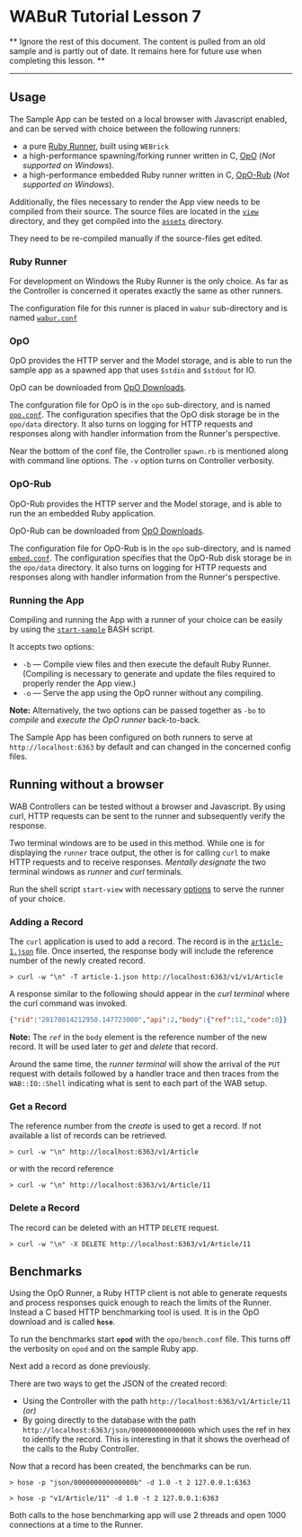 
# WABuR Tutorial Lesson 7

** Ignore the rest of this document. The content is pulled from an old sample
   and is partly out of date. It remains here for future use when completing
   this lesson. **

--------------------------------------------------------

## Usage

The Sample App can be tested on a local browser with Javascript enabled, and
can be served with choice between the following runners:

  * a pure [Ruby Runner](#ruby-runner), built using `WEBrick`
  * a high-performance spawning/forking runner written in C, [OpO](#opo) (*Not supported on Windows*).
  * a high-performance embedded Ruby runner written in C, [OpO-Rub](#opo-rub) (*Not supported on Windows*).

Additionally, the files necessary to render the App view needs to be compiled
from their source. The source files are located in the [`view`](../../view)
directory, and they get compiled into the [`assets`](../../view/pages/assets)
directory.

They need to be re-compiled manually if the source-files get edited.

### Ruby Runner

For development on Windows the Ruby Runner is the only choice. As far as the
Controller is concerned it operates exactly the same as other runners.

The configuration file for this runner is placed in `wabur` sub-directory
and is named [`wabur.conf`](wabur/wabur.conf)

### OpO

OpO provides the HTTP server and the Model storage, and is able to run the
sample app as a spawned app that uses `$stdin` and `$stdout` for IO.

OpO can be downloaded from
[OpO Downloads](http://www.opo.technology/download/index.html).

The confguration file for OpO is in the `opo` sub-directory, and is named
[`opo.conf`](opo/opo.conf). The configuration specifies that the OpO disk
storage be in the `opo/data` directory. It also turns on logging for HTTP
requests and responses along with handler information from the Runner's
perspective.

Near the bottom of the conf file, the Controller `spawn.rb` is mentioned
along with command line options. The `-v` option turns on Controller
verbosity.

### OpO-Rub

OpO-Rub provides the HTTP server and the Model storage, and is able to run the
an embedded Ruby application.

OpO-Rub can be downloaded from
[OpO Downloads](http://www.opo.technology/download/index.html).

The configuration file for OpO-Rub is in the `opo` sub-directory, and is named
[`embed.conf`](opo/embed.conf). The configuration specifies that the OpO-Rub
disk storage be in the `opo/data` directory. It also turns on logging for HTTP
requests and responses along with handler information from the Runner's
perspective.

### Running the App

Compiling and running the App with a runner of your choice can be easily
by using the [`start-sample`](../../script/start-sample) BASH script.

It accepts two options:

  * `-b` &mdash; Compile view files and then execute the default Ruby Runner.
    (Compiling is necessary to generate and update the files required to
    properly render the App view.)
  * `-o` &mdash; Serve the app using the OpO runner without any compiling.

  **Note:** Alternatively, the two options can be passed together as `-bo` to
            *compile* and *execute the OpO runner* back-to-back.

The Sample App has been configured on both runners to serve at
`http://localhost:6363` by default and can changed in the concerned config
files.

## Running without a browser

WAB Controllers can be tested without a browser and Javascript. By using curl,
HTTP requests can be sent to the runner and subsequently verify the response.

Two terminal windows are to be used in this method. While one is for displaying
the `runner` trace output, the other is for calling `curl` to make HTTP
requests and to receive responses. *Mentally designate* the two terminal
windows as *runner* and *curl* terminals.

Run the shell script `start-view` with necessary [options](#running-the-app) to
serve the runner of your choice.

### Adding a Record

The `curl` application is used to add a record. The record is in the
[`article-1.json`](article-1.json) file. Once inserted, the response body
will include the reference number of the newly created record.

```
> curl -w "\n" -T article-1.json http://localhost:6363/v1/v1/Article
```

A response similar to the following should appear in the *curl terminal* where
the curl command was invoked.

```json
{"rid":"20170814212950.147723000","api":2,"body":{"ref":11,"code":0}}
```

**Note:** The *`ref`* in the `body` element is the reference number of the new
record. It will be used later to *get* and *delete* that record.

Around the same time, the *runner terminal* will show the arrival of the `PUT`
request with details followed by a handler trace and then traces from the
`WAB::IO::Shell` indicating what is sent to each part of the WAB setup.

### Get a Record

The reference number from the *create* is used to get a record. If not available
a list of records can be retrieved.

```
> curl -w "\n" http://localhost:6363/v1/Article
```

or with the record reference

```
> curl -w "\n" http://localhost:6363/v1/Article/11
```

### Delete a Record

The record can be deleted with an HTTP `DELETE` request.

```
> curl -w "\n" -X DELETE http://localhost:6363/v1/Article/11
```

## Benchmarks

Using the OpO Runner, a Ruby HTTP client is not able to generate requests and
process responses quick enough to reach the limits of the Runner. Instead a C
based HTTP benchmarking tool is used. It is in the OpO download and is called
**`hose`**.

To run the benchmarks start **`opod`** with the `opo/bench.conf` file. This
turns off the verbosity on `opod` and on the sample Ruby app.

Next add a record as done previously.

There are two ways to get the JSON of the created record:
  * Using the Controller with the path `http://localhost:6363/v1/Article/11` *(or)*
  * By going directly to the database with the path
    `http://localhost:6363/json/000000000000000b` which uses the ref in hex to
    identify the record. This is interesting in that it shows the overhead of
    the calls to the Ruby Controller.

Now that a record has been created, the benchmarks can be run.

```
> hose -p "json/000000000000000b" -d 1.0 -t 2 127.0.0.1:6363
```

```
> hose -p "v1/Article/11" -d 1.0 -t 2 127.0.0.1:6363
```

Both calls to the hose benchmarking app will use 2 threads and open 1000
connections at a time to the Runner.


